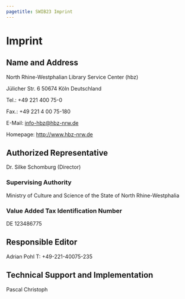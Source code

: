 ```yaml
---
pagetitle: SWIB23 Imprint
---
```


# Imprint

## Name and Address

North Rhine-Westphalian Library Service Center (hbz)

Jülicher Str. 6
50674 Köln
Deutschland

Tel.: +49 221 400 75-0

Fax.: +49 221 4 00 75-180

E-Mail: info-hbz@hbz-nrw.de

Homepage: http://www.hbz-nrw.de

## Authorized Representative

Dr. Silke Schomburg (Director)

### Supervising Authority

Ministry of Culture and Science of the State of North Rhine-Westphalia

### Value Added Tax Identification Number

DE 123486775

## Responsible Editor

Adrian Pohl
T: +49-221-40075-235

## Technical Support and Implementation

Pascal Christoph
